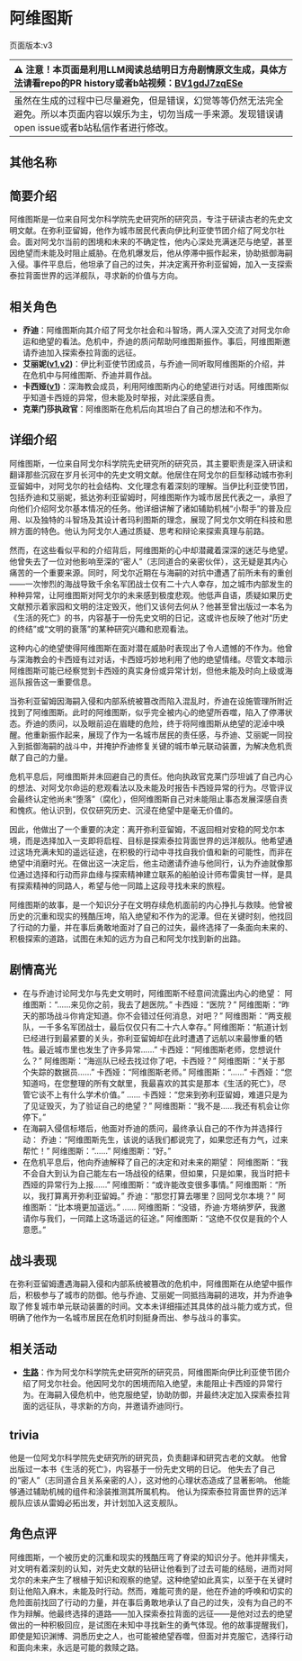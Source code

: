 # 阿维图斯
页面版本:v3
 

| :warning: 注意！本页面是利用LLM阅读总结明日方舟剧情原文生成，具体方法请看repo的PR history或者b站视频：[BV1gdJ7zqESe](https://www.bilibili.com/video/BV1gdJ7zqESe/)         |
|:----------------------------|
| 虽然在生成的过程中已尽量避免，但是错误，幻觉等等仍然无法完全避免。所以本页面内容以娱乐为主，切勿当成一手来源。发现错误请open issue或者b站私信作者进行修改。|



## 其他名称

## 简要介绍
阿维图斯是一位来自阿戈尔科学院先史研究所的研究员，专注于研读古老的先史文明文献。在弥利亚留姆，他作为城市居民代表向伊比利亚使节团介绍了阿戈尔社会。面对阿戈尔当前的困境和未来的不确定性，他内心深处充满迷茫与绝望，甚至因绝望而未能及时阻止威胁。在危机爆发后，他从停滞中振作起来，协助抵御海嗣入侵。事件平息后，他坦承了自己的过失，并决定离开弥利亚留姆，加入一支探索泰拉背面世界的远洋舰队，寻求新的价值与方向。
## 相关角色
-   **乔迪**：阿维图斯向其介绍了阿戈尔社会和斗智场，两人深入交流了对阿戈尔命运和绝望的看法。危机中，乔迪的质问帮助阿维图斯振作。事后，阿维图斯邀请乔迪加入探索泰拉背面的远征。
-   **艾丽妮([v1](../chars/char_4009_irene.md),[v2](char_4009_irene.md))**：伊比利亚使节团成员，与乔迪一同听取阿维图斯的介绍，并在危机中与阿维图斯、乔迪并肩作战。
-   **卡西娅([v1](../chars/extended_char_ka_xi_ya.md))**：深海教会成员，利用阿维图斯内心的绝望进行对话。阿维图斯似乎知道卡西娅的异常，但未能及时举报，对此深感自责。
-   **克莱门莎执政官**：阿维图斯在危机后向其坦白了自己的想法和不作为。
## 详细介绍
阿维图斯，一位来自阿戈尔科学院先史研究所的研究员，其主要职责是深入研读和翻译那些沉寂在岁月长河中的先史文明文献。他居住在阿戈尔的巨型移动城市弥利亚留姆中，对阿戈尔的社会结构、文化理念有着深刻的理解。当伊比利亚使节团，包括乔迪和艾丽妮，抵达弥利亚留姆时，阿维图斯作为城市居民代表之一，承担了向他们介绍阿戈尔基本情况的任务。他详细讲解了诸如辅助机械“小帮手”的普及应用、以及独特的斗智场及其设计者玛利图斯的理念，展现了阿戈尔文明在科技和思辨方面的特色。他认为阿戈尔人通过质疑、思考和辩论来探索真理与前路。

然而，在这些看似平和的介绍背后，阿维图斯的心中却潜藏着深深的迷茫与绝望。他曾失去了一位对他影响至深的“密人”（志同道合的亲密伙伴），这无疑是其内心痛苦的一个重要来源。同时，阿戈尔近期在与海嗣的对抗中遭遇了前所未有的重创——一次惨烈的海战导致千余名军团战士仅有二十六人幸存，加之城市内部发生的种种异常，让阿维图斯对阿戈尔的未来感到极度悲观。他低声自语，质疑如果历史文献预示着家园和文明的注定毁灭，他们又该何去何从？他甚至曾出版过一本名为《生活的死亡》的书，内容基于一份先史文明的日记，这或许也反映了他对“历史的终结”或“文明的衰落”的某种研究兴趣和悲观看法。

这种内心的绝望使得阿维图斯在面对潜在威胁时表现出了令人遗憾的不作为。他曾与深海教会的卡西娅有过对话，卡西娅巧妙地利用了他的绝望情绪。尽管文本暗示阿维图斯可能已经察觉到卡西娅的真实身份或异常计划，但他未能及时向上级或海巡队报告这一重要信息。

当弥利亚留姆因海嗣入侵和内部系统被篡改而陷入混乱时，乔迪在设施管理所附近找到了阿维图斯。此时的阿维图斯，似乎完全被内心的绝望所吞噬，陷入了停滞状态。乔迪的质问，以及眼前迫在眉睫的危险，终于将阿维图斯从绝望的泥淖中唤醒。他重新振作起来，展现了作为一名城市居民的责任感，与乔迪、艾丽妮一同投入到抵御海嗣的战斗中，并掩护乔迪修复关键的城市单元联动装置，为解决危机贡献了自己的力量。

危机平息后，阿维图斯并未回避自己的责任。他向执政官克莱门莎坦诚了自己内心的想法、对阿戈尔命运的悲观看法以及未能及时报告卡西娅异常的行为。尽管评议会最终认定他尚未“堕落”（腐化），但阿维图斯自己对未能阻止事态发展深感自责和愧疚。他认识到，仅仅研究历史、沉浸在绝望中是毫无价值的。

因此，他做出了一个重要的决定：离开弥利亚留姆，不返回相对安稳的阿戈尔本境，而是选择加入一支即将启程、目标是探索泰拉背面世界的远洋舰队。他希望通过这场充满未知的遥远征途，在积极的行动中寻找自我价值和新的可能性，而非在绝望中消磨时光。在做出这一决定后，他主动邀请乔迪与他同行，认为乔迪就像那位通过选择和行动而非血缘与探索精神建立联系的船舶设计师布雷奥甘一样，是具有探索精神的同路人，希望与他一同踏上这段寻找未来的旅程。

阿维图斯的故事，是一个知识分子在文明存续危机面前的内心挣扎与救赎。他曾被历史的沉重和现实的残酷压垮，陷入绝望和不作为的泥潭。但在关键时刻，他找回了行动的力量，并在事后勇敢地面对了自己的过失，最终选择了一条面向未来的、积极探索的道路，试图在未知的远方为自己和阿戈尔找到新的出路。
## 剧情高光
*   在与乔迪讨论阿戈尔与先史文明时，阿维图斯不经意间流露出内心的绝望：
    阿维图斯：“......来见你之前，我去了趟医院。”
    卡西娅：“医院？”
    阿维图斯：“昨天的那场战斗你肯定知道。你不会错过任何消息，对吧？”
    阿维图斯：“两支舰队，一千多名军团战士，最后仅仅只有二十六人幸存。”
    阿维图斯：“航道计划已经进行到最紧要的关头，弥利亚留姆却在此时遭遇了远航以来最惨重的牺牲。最近城市里也发生了许多异常......”
    卡西娅：“阿维图斯老师，您想说什么？”
    阿维图斯：“海巡队已经去找过你了吧，卡西娅？”
    阿维图斯：“关于那个失踪的数据员......”
    卡西娅：“阿维图斯老师。”
    阿维图斯：“......”
    卡西娅：“您知道吗，在您整理的所有文献里，我最喜欢的其实是那本《生活的死亡》，尽管它谈不上有什么学术价值。”
    ......
    卡西娅：“您来到弥利亚留姆，难道只是为了见证毁灭，为了验证自己的绝望？”
    阿维图斯：“我不是......我还有机会让你停下。”
*   在海嗣入侵信标塔后，他面对乔迪的质问，最终承认自己的不作为并选择行动：
    乔迪：“阿维图斯先生，该说的话我们都说完了，如果您还有力气，过来帮忙！”
    阿维图斯：“......”
    阿维图斯：“好。”
*   在危机平息后，他向乔迪解释了自己的决定和对未来的期望：
    阿维图斯：“我不会自大到认为自己能左右一场战役的结果，但如果，只是如果，我当时把卡西娅的异常行为上报......”
    阿维图斯：“或许能改变很多事情。”
    阿维图斯：“所以，我打算离开弥利亚留姆。”
    乔迪：“那您打算去哪里？回阿戈尔本境？”
    阿维图斯：“比本境更加遥远。”
    ......
    阿维图斯：“没错，乔迪·方塔纳罗萨，我邀请你与我们，一同踏上这场遥远的征途。”
    阿维图斯：“这绝不仅仅是我的个人意愿。”
## 战斗表现
在弥利亚留姆遭遇海嗣入侵和内部系统被篡改的危机中，阿维图斯在从绝望中振作后，积极参与了城市的防御。他与乔迪、艾丽妮一同抵挡海嗣的进攻，并为乔迪争取了修复城市单元联动装置的时间。文本未详细描述其具体的战斗能力或方式，但明确了他作为一名城市居民在危机时刻挺身而出、参与战斗的事实。
## 相关活动
-   **[生路](../stories/act34side.md)**：作为阿戈尔科学院先史研究所的研究员，阿维图斯向伊比利亚使节团介绍了阿戈尔社会。他因阿戈尔的困境而陷入绝望，未能阻止卡西娅的异常行为。在海嗣入侵危机中，他克服绝望，协助防御，并最终决定加入探索泰拉背面的远征队，寻求新的方向，并邀请乔迪同行。
## trivia
他是一位阿戈尔科学院先史研究所的研究员，负责翻译和研究古老的文献。
他曾出版过一本书《生活的死亡》，内容基于一份先史文明的日记。
他失去了自己的“密人”（志同道合且关系亲密的人），这对他的心理状态造成了显著影响。
他能够通过辅助机械的组件和涂装推测其所属机构。
他认为探索泰拉背面世界的远洋舰队应该从雷姆必拓出发，并计划加入这支舰队。
## 角色点评
阿维图斯，一个被历史的沉重和现实的残酷压弯了脊梁的知识分子。他并非懦夫，对文明有着深刻的认知，对先史文献的钻研让他看到了过去可能的结局，进而对阿戈尔的未来产生了根植于知识和观察的绝望。这种绝望如此真实，以至于在关键时刻让他陷入麻木，未能及时行动。然而，难能可贵的是，他在乔迪的呼唤和切实的危险面前找回了行动的力量，并在事后勇敢地承认了自己的过失，没有为自己的不作为辩解。他最终选择的道路——加入探索泰拉背面的远征——是他对过去的绝望做出的一种积极回应，是试图在未知中寻找新生的勇气体现。他的故事提醒我们，即使是知识渊博、洞悉历史之人，也可能被绝望吞噬，但面对并克服它，选择行动和面向未来，永远是可能的救赎之路。